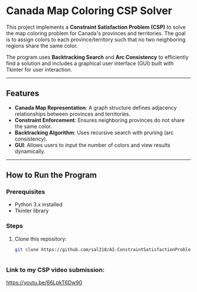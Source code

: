 # Canada Map Coloring CSP Solver

This project implements a **Constraint Satisfaction Problem (CSP)** to solve the map coloring problem for Canada's provinces and territories. The goal is to assign colors to each province/territory such that no two neighboring regions share the same color.

The program uses **Backtracking Search** and **Arc Consistency** to efficiently find a solution and includes a graphical user interface (GUI) built with Tkinter for user interaction.

---

## Features
- **Canada Map Representation**: A graph structure defines adjacency relationships between provinces and territories.
- **Constraint Enforcement**: Ensures neighboring provinces do not share the same color.
- **Backtracking Algorithm**: Uses recursive search with pruning (arc consistency).
- **GUI**: Allows users to input the number of colors and view results dynamically.

---

## How to Run the Program

### Prerequisites
- Python 3.x installed
- Tkinter library 

### Steps
1. Clone this repository:
   ```bash
   git clone https://github.com/sal218/AI-ConstraintSatisfactionProblem.git



### Link to my CSP video submission:

https://youtu.be/66LpkT6Dw90
